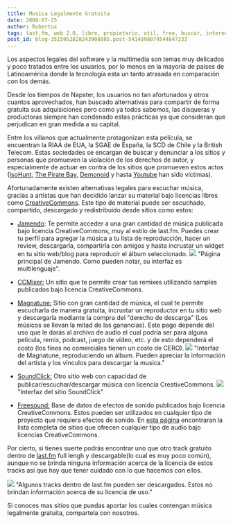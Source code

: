 ```yaml
---
title: Musica Legalmente Gratuita
date: 2008-07-25
author: Robertux
tags: last.fm, web 2.0, libre, propietario, util, free, buscar, internet, Creative Commons, interesante, musica
post_id: blog-3515952828243908885.post-5414898074544847233
---
```


Los aspectos legales del software y la multimedia son temas muy delicados y poco tratados entre los usuarios, por lo menos en la mayoría de países de Latinoamérica donde la tecnología esta un tanto atrasada en comparación con los demás.

Desde los tiempos de Napster, los usuarios no tan afortunados y otros cuantos aprovechados, han buscado alternativas para compartir de forma gratuita sus adquisiciones pero como ya todos sabemos, las disqueras y productoras siempre han condenado estas prácticas ya que consideran que perjudican en gran medida a su capital.

Entre los villanos que actualmente protagonizan esta película, se encuentran la RIAA de EUA, la SGAE de España, la SCD de Chile y la British Telecom. Estas sociedades se encargan de buscar y denunciar a los sitios y personas que promueven la violación de los derechos de autor, y especialmente de actuar en contra de los sitios que promueven estos actos ([IsoHunt](http://srbyte.blogspot.com/2007/10/el-drama-de-isohunt.html), [The Pirate Bay](http://www.fayerwayer.com/2008/01/the-pirate-bay-enfrenta-nueva-demanda/), [Demonoid](http://srbyte.blogspot.com/2008/04/demonoid-esta-de-vuelta.html) y hasta [Youtube](http://news.bbc.co.uk/hi/spanish/business/newsid_6446000/6446955.stm) han sido víctimas).

Afortunadamente existen alternativas legales para escuchar música, gracias a artistas que han decidido lanzar su material bajo licencias libres como [CreativeCommons](http://srbyte.blogspot.com/2007/03/qu-es-creative-commons.html). Este tipo de material puede ser escuchado, compartido, descargado y redistribuido desde sitios como estos:

- [Jamendo](http://www.jamendo.com/): Te permite acceder a una gran cantidad de música publicada bajo licencia CreativeCommons, muy al estilo de last.fm. Puedes crear tu perfil para agregar la música a tu lista de reproducción, hacer un review, descargarla, compartirla con amigos y hasta incrustar un widget en tu sitio web/blog para reproducir el álbum seleccionado.
![](http://bp3.blogger.com/_jH77WNrMVRA/SIlitNjcZEI/AAAAAAAAB4A/YdiLM5_efGw/s320/PostImg2.png) "Página principal de Jamendo. Como pueden notar, su interfaz es multilenguaje".

- [CCMixer:](http://ccmixter.org/) Un sitio que te permite crear tus remixes utilizando samples publicados bajo licencia CreativeCommons.

- [Magnatune:](http://magnatune.com/) Sitio con gran cantidad de música, el cual te permite escucharla de manera gratuita, incrustar un reproductor en tu sitio web y descargarla mediante la compra del "derecho de descarga" (Los músicos se llevan la mitad de las ganancias). Este pago depende del uso que le darás al archivo de audio el cual podría ser para alguna pelicula, remix, podcast, juego de vídeo, etc. y de esto dependerá el costo (los fines no comerciales tienen un costo de CERO).
![](http://bp2.blogger.com/_jH77WNrMVRA/SIljT1kM_dI/AAAAAAAAB4I/yUzwyHGhUwQ/s320/PostImg1.png) "Interfaz de Magnatune, reproduciendo un álbum. Pueden apreciar la información del artista y los vínculos para descargar la musica."

- [SoundClick:](http://www.soundclick.com/) Otro sitio web con capacidad de publicar/escuchar/descargar música con licencia CreativeCommons.
![](http://bp3.blogger.com/_jH77WNrMVRA/SIlle2C9l-I/AAAAAAAAB4Q/rqMw-YRB9KM/s320/PostImg6.png) "Interfaz del sitio SoundClick"

- [Freesound:](http://www.freesound.org/) Base de datos de efectos de sonido publicados bajo licencia CreativeCommons. Estos pueden ser utilizados en cualquier tipo de proyecto que requiera efectos de sonido.
En [esta página](http://www.creativecommons.net/audio/) encontraran la lista completa de sitios que ofrecen cualquier tipo de audio bajo licencias CreativeCommons.

Por cierto, si tienes suerte podrás encontrar uno que otro track gratuito dentro de [last.fm](http://srbyte.blogspot.com/2008/07/lastfm-se-renueva.html) full lengh y descargable(lo cual es muy poco común), aunque no se brinda ninguna información acerca de la licencia de estos tracks así que hay que tener cuidado con lo que hacemos con ellos.

![](http://bp2.blogger.com/_jH77WNrMVRA/SIltbKp3ZMI/AAAAAAAAB4Y/XrIh3-_qjqg/s320/PostImg3.png) "Algunos tracks dentro de last.fm pueden ser descargados. Estos no brindan información acerca de su licencia de uso."

Si conoces mas sitios que puedas aportar los cuales contengan música legalmente gratuita, compartela con nosotros.